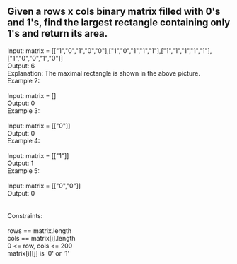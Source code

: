 ## Given a rows x cols binary matrix filled with 0's and 1's, find the largest rectangle containing only 1's and return its area. <br> 
Input: matrix = [["1","0","1","0","0"],["1","0","1","1","1"],["1","1","1","1","1"],["1","0","0","1","0"]] <br> 
Output: 6 <br> 
Explanation: The maximal rectangle is shown in the above picture. <br> 
Example 2: <br> <br> 
Input: matrix = [] <br> 
Output: 0 <br> 
Example 3: <br> <br> 
Input: matrix = [["0"]] <br> 
Output: 0 <br> 
Example 4: <br> <br> 
Input: matrix = [["1"]] <br> 
Output: 1 <br> 
Example 5: <br> <br> 
Input: matrix = [["0","0"]] <br> 
Output: 0 <br> <br> <br> 
Constraints: <br> <br> 
rows == matrix.length <br> 
cols == matrix[i].length <br> 
0 <= row, cols <= 200 <br> 
matrix[i][j] is '0' or '1' <br> 
